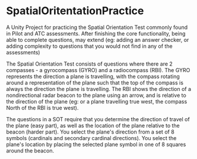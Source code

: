# SpatialOritentationPractice
 A Unity Project for practicing the Spatial Orientation Test commonly found in Pilot and ATC assessments. After finishing the core functionality, being able to complete questions, may extend (eg: adding an answer checker, or adding complexity to questions that you would not find in any of the assessments) 

The Spatial Orientation Test consists of questions where there are 2 compasses - a gyrocompass (GYRO) and a radiocompass (RBI). 
The GYRO represents the direction a plane is travelling, with the compass rotating around a representation of the plane such that the top of the compass is always the direction the plane is travelling.
The RBI shows the direction of a nondirectional radar beacon to the plane using an arrow, and is relative to the direction of the plane (eg: or a plane travelling true west, the compass North of the RBI is true west). 

The questions in a SOT require that you determine the direction of travel of the plane (easy part), as well as the location of the plane relative to the beacon (harder part). 
You select the plane's direction from a set of 8 symbols (cardinals and secondary cardinal directions).
You select the plane's location by placing the selected plane symbol in one of 8 squares around the beacon.
